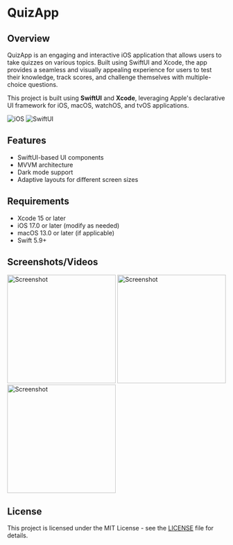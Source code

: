 # QuizApp

## Overview
QuizApp is an engaging and interactive iOS application that allows users to take quizzes on various topics. Built using SwiftUI and Xcode, the app provides a seamless and visually appealing experience for users to test their knowledge, track scores, and challenge themselves with multiple-choice questions.

This project is built using **SwiftUI** and **Xcode**, leveraging Apple's declarative UI framework for iOS, macOS, watchOS, and tvOS applications.

![iOS](https://img.shields.io/badge/iOS-0170FE?style=for-the-badge&logoColor=white)
![SwiftUI](https://img.shields.io/badge/SwiftUI-0170FE?style=for-the-badge&logo=SwiftUI&logoColor=white)

## Features
- SwiftUI-based UI components
- MVVM architecture
- Dark mode support
- Adaptive layouts for different screen sizes

## Requirements
- Xcode 15 or later
- iOS 17.0 or later (modify as needed)
- macOS 13.0 or later (if applicable)
- Swift 5.9+
  
## Screenshots/Videos
<img width="250" alt="Screenshot" src= "https://github.com/user-attachments/assets/55363aa5-dbad-434e-a5cf-df2bebdabafd">
<img width="250" alt="Screenshot" src= "https://github.com/user-attachments/assets/bc27087a-135e-46ce-889f-78cab52a6414">
<img width="250" alt="Screenshot" src= "https://github.com/user-attachments/assets/39967f73-dc8a-44c5-bcc7-7951f2380874">

## License
This project is licensed under the MIT License - see the [LICENSE](LICENSE) file for details.
